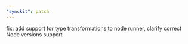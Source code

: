 ```yaml
---
"synckit": patch
---
```


fix: add support for type transformations to node runner, clarify correct Node versions support
